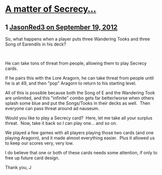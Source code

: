 # [A matter of Secrecy… ](https://community.fantasyflightgames.com/topic/71335-a-matter-of-secrecy%E2%80%A6/)

## 1 [JasonRed3 on September 19, 2012](https://community.fantasyflightgames.com/topic/71335-a-matter-of-secrecy%E2%80%A6/?do=findComment&comment=696763)

So, what happens when a player puts three Wandering Tooks and three Song of Earendils in his deck?

 

He can take tons of threat from people, allowing them to play Secrecy cards.

If he pairs this with the Lore Aragorn, he can take threat from people until he is at 49, and then "pop" Aragorn to return to his starting level.

All of this is possible because both the Song of E and the Wandering Took are unlimited, and this "infinite" combo gets far better/worse when others splash some blue and put the Songs/Tooks in their decks as well.  Then everyone can pass threat around ad nauseum.

Would you like to play a Secrecy card?  Here, let me take all your surplus threat.  Now, take it back so I can play one… and so on.

We played a few games with all players playing those two cards (and one playing Aragorn), and it made almost everything easier.  Plus it allowed us to keep our scores very, very low.


I do believe that one or both of these cards needs some attention, if only to free up future card design.

Thank you,
J

